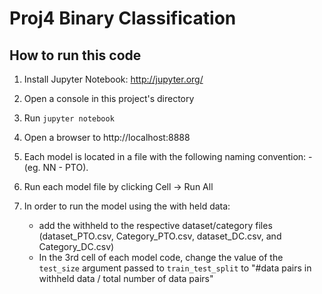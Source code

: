 # Proj4 Binary Classification

## How to run this code

1) Install Jupyter Notebook: http://jupyter.org/

2) Open a console in this project's directory

3) Run `jupyter notebook`

4) Open a browser to http://localhost:8888

5) Each model is located in a file with the following naming convention: <ML approach> - <dataset> (eg. NN - PTO).
  
6) Run each model file by clicking Cell -> Run All

7) In order to run the model using the with held data:
    - add the withheld to the respective dataset/category files (dataset_PTO.csv, Category_PTO.csv, dataset_DC.csv, and Category_DC.csv) 
    - In the 3rd cell of each model code, change the value of the `test_size` argument passed to `train_test_split` to "#data pairs in withheld data / total number of data pairs"


